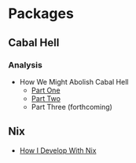 # Packages
## Cabal Hell
### Analysis
- How We Might Abolish Cabal Hell
  - [Part One](http://www.well-typed.com/blog/2014/09/how-we-might-abolish-cabal-hell-part-1/)
  - [Part Two](http://www.well-typed.com/blog/2014/09/how-we-might-abolish-cabal-hell-part-2/)
  - Part Three (forthcoming)

## Nix
- [How I Develop With Nix](https://ocharles.org.uk/blog/posts/2014-02-04-how-i-develop-with-nixos.html)
